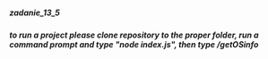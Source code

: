 ##### zadanie_13_5
##### to run a project please clone repository to the proper folder, run a command prompt and type "node index.js", then type /getOSinfo
